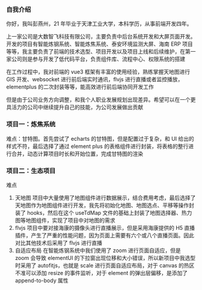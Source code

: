 ### 自我介绍

你好，我叫彭燕州，21 年毕业于天津工业大学，本科学历，从事前端开发四年。

上一家公司是大数智飞科技有限公司，主要负责中后台系统开发和大屏页面开发。开发的项目有智能炼钢系统、智能炼焦系统、泰安环境监测大屏、海南 ERP 项目等等，我主要负责了前端的技术选型、项目开发以及项目上线和后续维护，在第一家公司则是参与开发了低代码平台，负责组件库、流程中心、权限系统的搭建

在工作过程中，我对前端的 vue3 框架有丰富的使用经验，熟练掌握天地图进行 GIS 开发、websocket 进行前后端实时通讯，flvjs 进行直播或者监控播放，elementplus 的二次封装等等，能高效进行前后端协同开发工作

但是由于公司业务方向调整，和我个人职业发展规划出现差异。希望可以在一个更具活力的公司中继续提升自己的技能，为公司发展做出贡献

### 项目一：炼焦系统

难点：甘特图。首先尝试了 echarts 的甘特图，但是配置过于复杂，和 UI 给出的样式不符，最后选择了通过 element plus 的表格组件进行封装，将表格的整行进行合并，动态计算项目时长和开始位置，完成甘特图的渲染

### 项目二：生态项目

难点

1. 天地图
   项目中大量使用了地图组件进行数据展示，结合费用考虑，最后选择了天地图作为地图组件进行开发，我先将初始化地图、地图选点、平移等操作封装了 hooks，然后在这个 useTdMap 文件的基础上封装了地图选择器、热力图等地图组件，实现了项目中对地图的需求
2. flvjs
   项目中要对接海康的摄像头进行直播展示，但是采用海康提供的 H5 直播插件，产生了严重的性能问题，因为页面上需要有六个或八个直播页面。因此对比其他技术后采用了 flvjs 进行直播
3. 自适应布局
   在智能炼钢系统中我们使用了 zoom 进行页面自适应，但是 zoom 会导致 elementUI 的下拉窗出现位移和大小错误，所以新项目中我选型时采用了 autofitjs，也就是 scale 进行页面自适应布局，对于 canvas 的热区不准可以添加 resize 的事件监听，对于 element 的弹出层偏移，是添加了 append-to-body 属性
